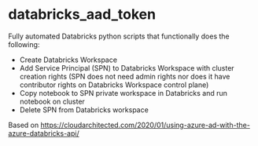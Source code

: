 # databricks_aad_token
Fully automated Databricks python scripts that functionally does the following:

- Create Databricks Workspace
- Add Service Principal (SPN) to Databricks Workspace with cluster creation rights (SPN does not need admin rights nor does it have contributor rights on Databricks Workspace control plane)
- Copy notebook to SPN private workspace in Databricks and run notebook on cluster
- Delete SPN from Databricks workspace

Based on https://cloudarchitected.com/2020/01/using-azure-ad-with-the-azure-databricks-api/
